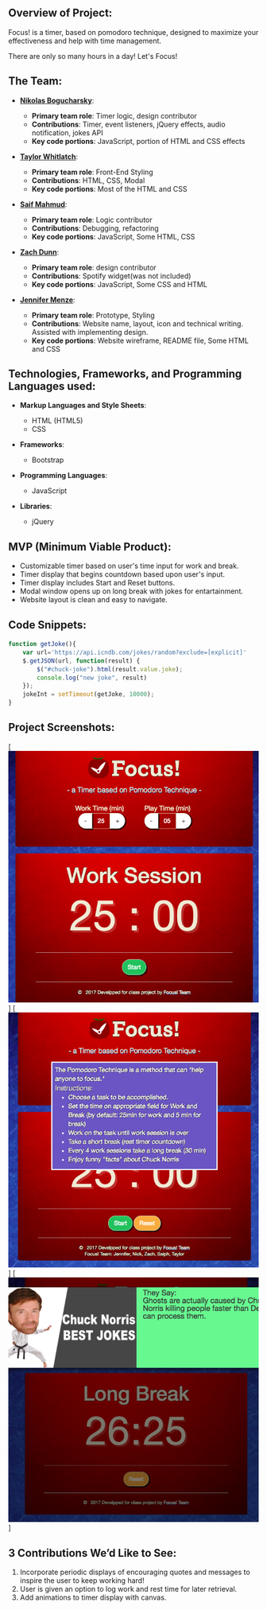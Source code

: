## Overview of Project:
Focus! is a timer, based on pomodoro technique,  designed to maximize your effectiveness and help with time management. 

There are only so many hours in a day! Let's Focus! 

## The Team:
* **[Nikolas Bogucharsky](https://github.com/niktechnopro)**: 
	* **Primary team role**: Timer logic, design contributor
  	* **Contributions**:  Timer, event listeners, jQuery effects, audio notification, jokes API 
  	* **Key code portions**: JavaScript, portion of HTML and CSS effects

* **[Taylor Whitlatch](https://github.com/TaylorWhitlatch)**: 
	* **Primary team role**: Front-End Styling
  	* **Contributions**:  HTML, CSS, Modal 
  	* **Key code portions**: Most of the HTML and CSS

* **[Saif Mahmud](https://github.com/saiftg)**:
	* **Primary team role**: Logic contributor
  	* **Contributions**:  Debugging, refactoring
  	* **Key code portions**: JavaScript, Some HTML, CSS 

* **[Zach Dunn](https://github.com/ZachDunn8)**: 
	* **Primary team role**: design contributor
  	* **Contributions**:  Spotify widget(was not included)
  	* **Key code portions**: JavaScript, Some CSS and HTML

* **[Jennifer Menze](https://github.com/jamenze)**: 
  	* **Primary team role**: Prototype, Styling
  	* **Contributions**:  Website name, layout, icon and technical writing. Assisted with implementing design.
  	* **Key code portions**: Website wireframe, README file, Some HTML and CSS


## Technologies, Frameworks, and Programming Languages used:
* **Markup Languages and Style Sheets**:
    * HTML (HTML5)
    * CSS

* **Frameworks**:
    * Bootstrap
    
* **Programming Languages**:
	* JavaScript
    
* **Libraries**:
    * jQuery



## MVP (Minimum Viable Product):
* Customizable timer based on user's time input for work and break.
* Timer display that begins countdown based upon user's input.
* Timer display includes Start and Reset buttons.
* Modal window opens up on long break with jokes for entartainment.
* Website layout is clean and easy to navigate.


## Code Snippets:
```javascript
function getJoke(){
    var url='https://api.icndb.com/jokes/random?exclude=[explicit]'
    $.getJSON(url, function(result) {
        $("#chuck-joke").html(result.value.joke);
        console.log("new joke", result)
    });
    jokeInt = setTimeout(getJoke, 10000); 
}
```

## Project Screenshots:
[![screenshot 1](/images/timerscreenshot1.png "project screenshot")]
[![screenshot 2](/images/screenshot2.png "project screenshot")]
[![screenshot 3](/images/screenshot3.png "project screenshot")]


## 3 Contributions We’d Like to See:
1. Incorporate periodic displays of encouraging quotes and messages to inspire the user to keep working hard!
2. User is given an option to log work and rest time for later retrieval.
3. Add animations to timer display with canvas.

